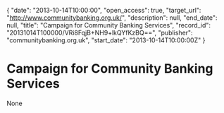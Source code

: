 {
  "date": "2013-10-14T10:00:00", 
  "open_access": true, 
  "target_url": "http://www.communitybanking.org.uk/", 
  "description": null, 
  "end_date": null, 
  "title": "Campaign for Community Banking Services", 
  "record_id": "20131014T100000/VRi8FqjB+NH9+lkQYfKzBQ==", 
  "publisher": "communitybanking.org.uk", 
  "start_date": "2013-10-14T10:00:00Z"
}

# Campaign for Community Banking Services

None